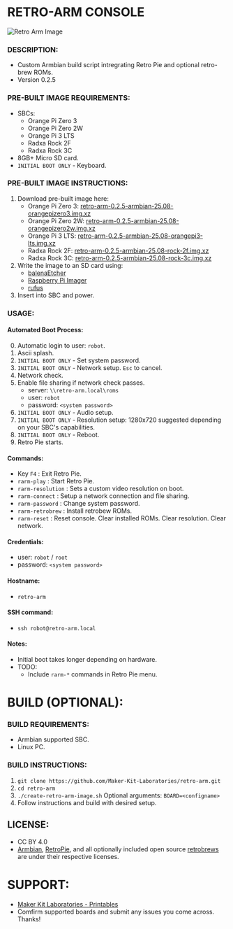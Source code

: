 # RETRO-ARM CONSOLE
![Retro Arm Image](./documentation/retro-arm-image-3.png)

### DESCRIPTION:
- Custom Armbian build script intregrating Retro Pie and optional retro-brew ROMs.
- Version 0.2.5

### PRE-BUILT IMAGE REQUIREMENTS:
- SBCs:
    - Orange Pi Zero 3
    - Orange Pi Zero 2W
    - Orange Pi 3 LTS
    - Radxa Rock 2F
    - Radxa Rock 3C
- 8GB+ Micro SD card.
- `INITIAL BOOT ONLY` - Keyboard.

### PRE-BUILT IMAGE INSTRUCTIONS:
1. Download pre-built image here:
    - Orange Pi Zero 3: [retro-arm-0.2.5-armbian-25.08-orangepizero3.img.xz](https://makerkitlab.xyz/data/kit/retroarm/retro-arm-0.2.5-armbian-25.08-orangepizero3.img.xz)
    - Orange Pi Zero 2W: [retro-arm-0.2.5-armbian-25.08-orangepizero2w.img.xz](https://makerkitlab.xyz/data/kit/retroarm/retro-arm-0.2.5-armbian-25.08-orangepizero2w.img.xz)
    - Orange Pi 3 LTS: [retro-arm-0.2.5-armbian-25.08-orangepi3-lts.img.xz](https://makerkitlab.xyz/data/kit/retroarm/retro-arm-0.2.5-armbian-25.08-orangepi3-lts.img.xz)
    - Radxa Rock 2F: [retro-arm-0.2.5-armbian-25.08-rock-2f.img.xz](https://makerkitlab.xyz/data/kit/retroarm/retro-arm-0.2.5-armbian-25.08-rock-2f.img.xz)
    - Radxa Rock 3C: [retro-arm-0.2.5-armbian-25.08-rock-3c.img.xz](https://makerkitlab.xyz/data/kit/retroarmretro-arm-0.2.5-armbian-25.08-rock-3c.img.xz)
2. Write the image to an SD card using:
    - [balenaEtcher](https://www.balena.io/etcher/) 
    - [Raspberry Pi Imager](https://www.raspberrypi.com/software/)
    - [rufus](https://rufus.ie/)
3. Insert into SBC and power.

### USAGE:
#### Automated Boot Process:
0. Automatic login to user: `robot`.
1. Ascii splash.
2. `INITIAL BOOT ONLY` - Set system password.
3. `INITIAL BOOT ONLY` - Network setup. `Esc` to cancel.
4. Network check. 
5. Enable file sharing if network check passes.
    - server: `\\retro-arm.local\roms`
    - user: `robot`
    - password: `<system password>`
6. `INITIAL BOOT ONLY` - Audio setup.
7. `INITIAL BOOT ONLY` - Resolution setup: 1280x720 suggested depending on your SBC's capabilities.
8. `INITIAL BOOT ONLY` - Reboot.
9. Retro Pie starts.
#### Commands:
- Key `F4` : Exit Retro Pie.
- `rarm-play` : Start Retro Pie.
- `rarm-resolution` : Sets a custom video resolution on boot.
- `rarm-connect` : Setup a network connection and file sharing.
- `rarm-password` : Change system password.
- `rarm-retrobrew` : Install retrobew ROMs.
- `rarm-reset` : Reset console. Clear installed ROMs. Clear resolution. Clear network.
#### Credentials:
- user: `robot` / `root`
- password: `<system password>`
#### Hostname: 
- `retro-arm`
#### SSH command: 
- `ssh robot@retro-arm.local`
#### Notes:
- Initial boot takes longer depending on hardware.
- TODO:
    - Include `rarm-*` commands in Retro Pie menu.

# BUILD (OPTIONAL):

### BUILD REQUIREMENTS:
- Armbian supported SBC.
- Linux PC.

### BUILD INSTRUCTIONS:
1. `git clone https://github.com/Maker-Kit-Laboratories/retro-arm.git`
2. `cd retro-arm`
3. `./create-retro-arm-image.sh` Optional arguments: `BOARD=<configname>`
4. Follow instructions and build with desired setup.


## LICENSE:
- CC BY 4.0
- [Armbian](https://www.armbian.com/), [RetroPie](https://retropie.org.uk/), and all optionally included open source [retrobrews](https://retrobrews.github.io/) are under their respective licenses.


# SUPPORT:
- [Maker Kit Laboratories - Printables](https://www.printables.com/@MakerKitLab_2578894)
- Comfirm supported boards and submit any issues you come across. Thanks!
